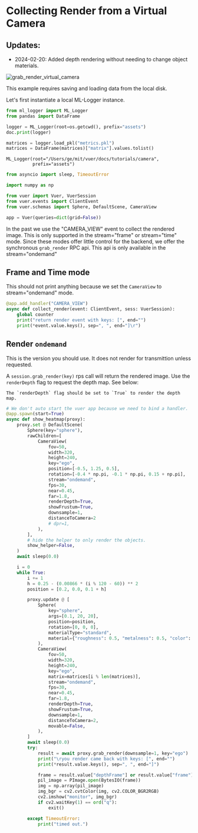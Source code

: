 
# Collecting Render from a Virtual Camera

## Updates:
- 2024-02-20: Added depth rendering without needing to change object materials.

![grab_render_virtual_camera](figures/grab_render_virtual_camera.png)

This example requires saving and loading data from the local disk. 

Let's first instantiate a local ML-Logger instance.

```python
from ml_logger import ML_Logger
from pandas import DataFrame

logger = ML_Logger(root=os.getcwd(), prefix="assets")
doc.print(logger)

matrices = logger.load_pkl("metrics.pkl")
matrices = DataFrame(matrices)["matrix"].values.tolist()
```

```
ML_Logger(root="/Users/ge/mit/vuer/docs/tutorials/camera",
          prefix="assets")
```
```python
from asyncio import sleep, TimeoutError

import numpy as np

from vuer import Vuer, VuerSession
from vuer.events import ClientEvent
from vuer.schemas import Sphere, DefaultScene, CameraView

app = Vuer(queries=dict(grid=False))
```

In the past we use the "CAMERA_VIEW" event to collect the rendered image. This is only supported
in the stream="frame" or stream="time" mode. Since these modes offer little control for the backend,
we offer the synchronous `grab_render` RPC api. This api is only available in the stream="ondemand"

## Frame and Time mode

This should not print anything because we set the `CameraView` to stream="ondemand" mode.

```python
@app.add_handler("CAMERA_VIEW")
async def collect_render(event: ClientEvent, sess: VuerSession):
    global counter
    print("return render event with keys: [", end="")
    print(*event.value.keys(), sep=", ", end="]\r")
```

## Render `ondemand`

This is the version you should use. It does not render for transmittion
unless requested. 

A `session.grab_render(key)` rps call will return the rendered image. Use the `renderDepth` flag to request the depth map. See below:

```{admonition} Depth Rendering
The `renderDepth` flag should be set to `True` to render the depth map.
```

```python
# We don't auto start the vuer app because we need to bind a handler.
@app.spawn(start=True)
async def show_heatmap(proxy):
    proxy.set @ DefaultScene(
        Sphere(key="sphere"),
        rawChildren=[
            CameraView(
                fov=50,
                width=320,
                height=240,
                key="ego",
                position=[-0.5, 1.25, 0.5],
                rotation=[-0.4 * np.pi, -0.1 * np.pi, 0.15 + np.pi],
                stream="ondemand",
                fps=30,
                near=0.45,
                far=1.8,
                renderDepth=True,
                showFrustum=True,
                downsample=1,
                distanceToCamera=2
                # dpr=1,
            ),
        ],
        # hide the helper to only render the objects.
        show_helper=False,
    )
    await sleep(0.0)

    i = 0
    while True:
        i += 1
        h = 0.25 - (0.00866 * (i % 120 - 60)) ** 2
        position = [0.2, 0.0, 0.1 + h]

        proxy.update @ [
            Sphere(
                key="sphere",
                args=[0.1, 20, 20],
                position=position,
                rotation=[0, 0, 0],
                materialType="standard",
                material={"roughness": 0.5, "metalness": 0.5, "color": "red"},
            ),
            CameraView(
                fov=50,
                width=320,
                height=240,
                key="ego",
                matrix=matrices[i % len(matrices)],
                stream="ondemand",
                fps=30,
                near=0.45,
                far=1.8,
                renderDepth=True,
                showFrustum=True,
                downsample=1,
                distanceToCamera=2,
                movable=False,
            ),
        ]
        await sleep(0.0)
        try:
            result = await proxy.grab_render(downsample=1, key="ego")
            print("\ryou render came back with keys: [", end="")
            print(*result.value.keys(), sep=", ", end="]")

            frame = result.value["depthFrame"] or result.value["frame"]
            pil_image = PImage.open(BytesIO(frame))
            img = np.array(pil_image)
            img_bgr = cv2.cvtColor(img, cv2.COLOR_BGR2RGB)
            cv2.imshow("monitor", img_bgr)
            if cv2.waitKey(1) == ord("q"):
                exit()

        except TimeoutError:
            print("timed out.")
```
